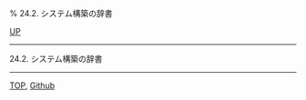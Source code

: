 % 24.2. システム構築の辞書

[UP](24.html)  

---

24.2. システム構築の辞書


---
[TOP](index.html),  [Github](https://github.com/nptcl/npt-japanese)


